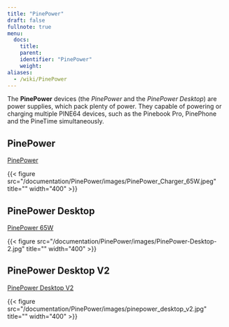 ```yaml
---
title: "PinePower"
draft: false
fullnote: true
menu:
  docs:
    title:
    parent:
    identifier: "PinePower"
    weight:
aliases:
  - /wiki/PinePower
---
```


The **PinePower** devices (the _PinePower_ and the _PinePower Desktop_) are power supplies, which pack plenty of power. They capable of powering or charging multiple PINE64 devices, such as the Pinebook Pro, PinePhone and the PineTime simultaneously.


## PinePower

[PinePower](Versions/Pinepower)

{{< figure src="/documentation/PinePower/images/PinePower_Charger_65W.jpeg" title="" width="400" >}}

## PinePower Desktop

[PinePower 65W](Versions/Pinepower_Desktop)

{{< figure src="/documentation/PinePower/images/PinePower-Desktop-2.jpg" title="" width="400" >}}

## PinePower Desktop V2

[PinePower Desktop V2](Versions/Pinepower_Desktop_V2)

{{< figure src="/documentation/PinePower/images/pinepower_desktop_v2.jpg" title="" width="400" >}}